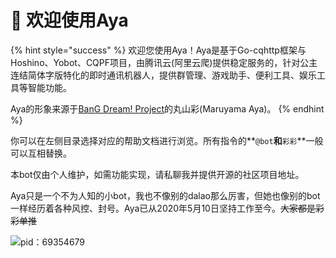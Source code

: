 # 🎉 欢迎使用Aya

{% hint style="success" %}
欢迎您使用Aya！Aya是基于Go-cqhttp框架与Hoshino、Yobot、CQPF项目，由腾讯云(阿里云爬)提供稳定服务的，针对公主连结简体字版特化的即时通讯机器人，提供群管理、游戏助手、便利工具、娱乐工具等智能功能。

Aya的形象来源于[BanG Dream! Project](https://zh.moegirl.org.cn/Bangdream)的丸山彩(Maruyama Aya)。
{% endhint %}

你可以在左侧目录选择对应的帮助文档进行浏览。所有指令的**`@bot`**和**`彩彩`**一般可以互相替换。

本bot仅由个人维护，如需功能实现，请私聊我并提供开源的社区项目地址。

Aya只是一个不为人知的小bot，我也不像别的dalao那么厉害，但她也像别的bot一样经历着各种风控、封号。Aya已从2020年5月10日坚持工作至今。~~大家都是彩彩单推~~

![pid：69354679](.gitbook/assets/0OK5PYZ%8\)SICSOMB\~]NVIV.png)
